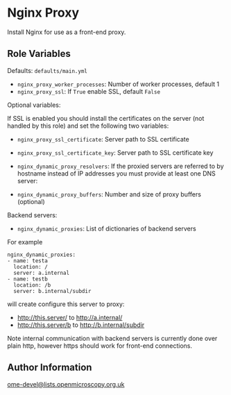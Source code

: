 Nginx Proxy
===========

Install Nginx for use as a front-end proxy.

Role Variables
--------------

Defaults: `defaults/main.yml`

- `nginx_proxy_worker_processes`: Number of worker processes, default 1
- `nginx_proxy_ssl`: If `True` enable SSL, default `False`

Optional variables:

If SSL is enabled you should install the certificates on the server (not handled by this role) and set the following two variables:

- `nginx_proxy_ssl_certificate`: Server path to SSL certificate
- `nginx_proxy_ssl_certificate_key`: Server path to SSL certificate key

- `nginx_dynamic_proxy_resolvers`: If the proxied servers are referred to by hostname instead of IP addresses you must provide at least one DNS server:

- `nginx_dynamic_proxy_buffers`: Number and size of proxy buffers (optional)

Backend servers:

- `nginx_dynamic_proxies`: List of dictionaries of backend servers

For example

    nginx_dynamic_proxies:
    - name: testa
      location: /
      server: a.internal
    - name: testb
      location: /b
      server: b.internal/subdir

will create configure this server to proxy:
- http://this.server/ to http://a.internal/
- http://this.server/b to http://b.internal/subdir

Note internal communication with backend servers is currently done over plain http, however https should work for front-end connections.


Author Information
------------------

ome-devel@lists.openmicroscopy.org.uk
